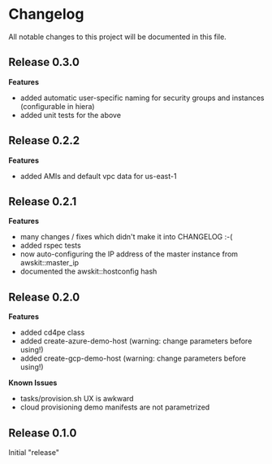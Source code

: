 # Changelog

All notable changes to this project will be documented in this file.

## Release 0.3.0

**Features**

* added automatic user-specific naming for security groups and instances
  (configurable in hiera)
* added unit tests for the above 

## Release 0.2.2

**Features**

* added AMIs and default vpc data for us-east-1

## Release 0.2.1

**Features**

* many changes / fixes which didn't make it into CHANGELOG :-(
* added rspec tests
* now auto-configuring the IP address of the master instance from awskit::master_ip
* documented the awskit::hostconfig hash

## Release 0.2.0

**Features**

* added cd4pe class
* added create-azure-demo-host (warning: change parameters before using!)
* added create-gcp-demo-host (warning: change parameters before using!)

**Known Issues**

* tasks/provision.sh UX is awkward
* cloud provisioning demo manifests are not parametrized

## Release 0.1.0

Initial "release"
